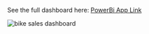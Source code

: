 See the full dashboard here: [PowerBi App Link](https://app.powerbi.com/view?r=eyJrIjoiZGIwMDFhNjctZDdjMC00ZmUwLWE1MjYtZWEyMDlkNDZiYTgxIiwidCI6IjYzYzQ3MTVmLTExNzAtNDFmYy04OTAwLWMwMTgzMzMwNGQ3YiJ9)

![bike sales dashboard](images/bikedashboard.png)
